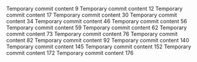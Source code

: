 Temporary commit content 9
Temporary commit content 12
Temporary commit content 17
Temporary commit content 30
Temporary commit content 34
Temporary commit content 46
Temporary commit content 56
Temporary commit content 59
Temporary commit content 62
Temporary commit content 73
Temporary commit content 76
Temporary commit content 82
Temporary commit content 92
Temporary commit content 140
Temporary commit content 145
Temporary commit content 152
Temporary commit content 172
Temporary commit content 176

